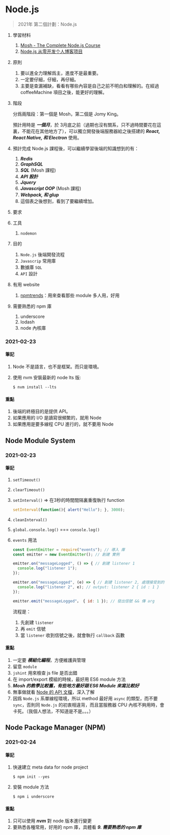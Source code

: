# Node.js

> 2021年 第二個計劃：Node.js

1. 學習材料

   1. [Mosh - The Complete Node.js Course](https://codewithmosh.com/courses/293204/lectures/4509750)
   2. [Node.js 从零开发个人博客项目](https://www.youtube.com/playlist?list=PL9nxfq1tlKKlhV1UzUmElRkxmjkoO3mtH)

2. 原則

   1. 要以進全力理解爲主，進度不是最重要。
   2. 一定要仔細，仔細，再仔細。
   3. 主要是查漏補缺，看看有哪些內容是自己之前不明白和理解的。在經過 coffeeMachine 項目之後，能更好的理解。

3. 階段

   分爲兩階段：第一個是 Mosh，第二個是 Jomy King。

   預計用時是 ***一個月***，於 3月底之前（過期也沒有關系，只不過時間要花在這裏，不能花在其他地方了），可以獨立開發後端服務器給之後搭建的 ***React, React Native, 和 Electron*** 使用。

4. 預計完成 Node.js 課程後，可以繼續學習後端的知識想到的有：

   1. ***Redis***
   2. ***GraphSQL*** 
   3. ***SQL*** (Mosh 課程)
   4. ***API 設計***
   5. ***Jquery***
   6. ***Javascript OOP*** (Mosh 課程)
   7. ***Webpack, 和 glup***
   8. 這個表之後想到，看到了要繼續增加。

5. 要求

6. 工具

   1. `nodemon`

7. 目的

   1. `Node.js` 後端開發流程
   2. `Javascrip` 常用庫
   3. 數據庫 `SQL` 
   4. `API` 設計

8. 有用 website

   1. [npmtrends](https://www.npmtrends.com/Getting)：用來查看那些 module 多人用，好用

9. 需要熟悉的 npm 庫

   1. underscore
   2. lodash
   3. node 內核庫

### 2021-02-23

#### 筆記

1. Node 不是語言，也不是框架。而只是環境。

2. 使用 nvm 安裝最新的 node lts 版: 

   ```shell
   $ nvm install --lts
   ```

#### 重點

1. 後端的終極目的是提供 API。
2. 如果應用的 I/O 是讀寫很頻繁的，就用 Node
3. 如果應用是要多線程 CPU 進行的，就不要用 Node

## Node Module System

### 2021-02-23

#### 筆記

1. `setTimeout()`

2. `clearTimeout()`

3. `setInterval()` => 在3秒的時間間隔裏重復執行 function

   ```javascript
   setInterval(function(){ alert("Hello"); }, 3000);
   ```

4. `cleanInterval()`

5. `global.console.log()` === `console.log()`

6. `events` 用法

   ```javascript
   const EventEmitter = require("events"); // 導入 庫
   const emitter = new EventEmitter(); // 創建 實例
   
   emitter.on("messageLogged", () => { // 創建 listener 1
     console.log("listener 1");
   });
   
   emitter.on("messageLogged", (e) => { // 創建 listener 2, 處理接受到的 e
     console.log("listener 2", e); // output: listener 2 { id : 1 }
   });
   
   emitter.emit("messageLogged"， { id: 1 }); // 發出信號 && 傳 arg
   ```

   流程是：

   1. 先創建 `listener`
   2. 再 `emit` 信號
   3. 當 `listener` 收到信號之後，就會執行 `callback` 函數

#### 重點

1. 一定要 ***模組化編程***，方便維護與管理
2. 留意 `module` 
3. `jshint` 用來檢查 js file 是否出錯
4. 在 import/export 模組的時候，最好用 ES6 module 方法
5. ***Mosh 的教學比較舊，有些地方最好跟 ES6 Module 來寫比較好***
6. 無事做就看 [Node 的 API 文檔](https://nodejs.org/dist/latest-v14.x/docs/api/)，深入了解
7. 因爲 `Node.js` 系單線程環境，所以 method 最好用 `async` 的類型，而不要 `sync`，否則同 `Node.js` 的初衷相違背，而且當服務器 CPU 內核不夠用時，會卡死。（我個人想法，不知道是不是。。。）

## Node Package Manager (NPM)

### 2021-02-24

#### 筆記

1. 快速建立 meta data for node project

   ```shell
   $ npm init --yes
   ```

2. 安裝 module 方法

   ```shell
   $ npm i underscore
   ```

#### 重點

1. 只可以使用 ***nvm*** 對 node 版本進行變更
2. 要熟悉各種常用，好用的 npm 庫，具體看 ***9. 需要熟悉的 npm 庫***